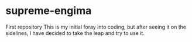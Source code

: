 # supreme-engima
First repository
This is my initial foray into coding, but after seeing it on the sidelines, I have decided to take the leap and try to use it.
